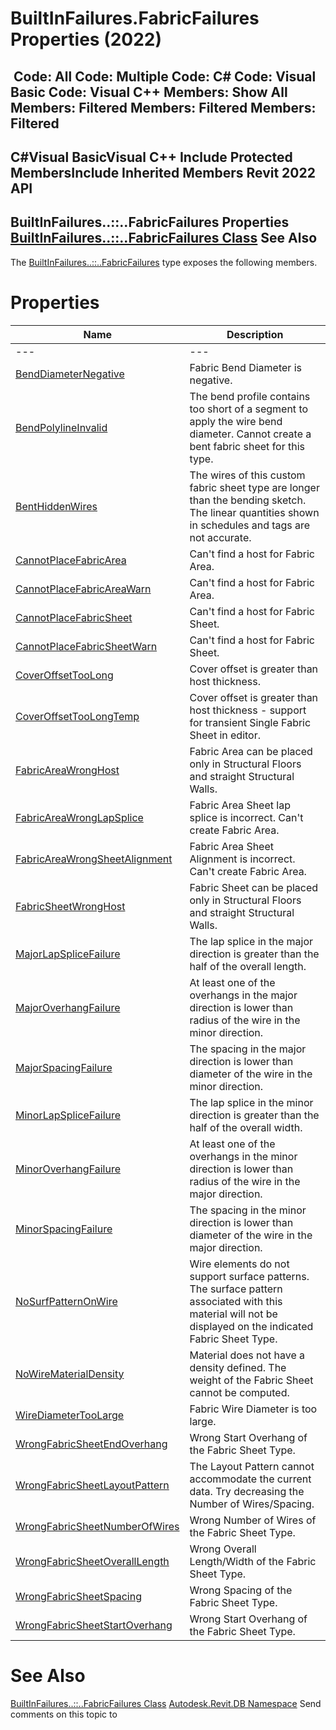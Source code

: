 # BuiltInFailures.FabricFailures Properties (2022)

﻿
 Code: All Code: Multiple Code: C# Code: Visual Basic Code: Visual C++  Members: Show All Members: Filtered Members: Filtered Members: Filtered   
---  
C#Visual BasicVisual C++
Include Protected MembersInclude Inherited Members
Revit 2022 API  
---  
BuiltInFailures..::..FabricFailures Properties  
[BuiltInFailures..::..FabricFailures Class](1e10bead-55d2-51cb-dd33-80ed534cb0a8.md "BuiltInFailures.FabricFailures Class") See Also  
---  
The [BuiltInFailures..::..FabricFailures](1e10bead-55d2-51cb-dd33-80ed534cb0a8.md "BuiltInFailures.FabricFailures Class") type exposes the following members.
# Properties
| Name | Description |
| --- | --- |
| --- | --- | --- |
| [BendDiameterNegative](4d27b9c9-21ce-2724-de01-e0435298ef7d.md "BendDiameterNegative Property") | Fabric Bend Diameter is negative. |
| [BendPolylineInvalid](4be4b3af-4956-217f-7836-b22efba3b94f.md "BendPolylineInvalid Property") | The bend profile contains too short of a segment to apply the wire bend diameter. Cannot create a bent fabric sheet for this type. |
| [BentHiddenWires](754eb5e5-363f-7a0d-ee0e-e5dd8e7ba8f7.md "BentHiddenWires Property") | The wires of this custom fabric sheet type are longer than the bending sketch. The linear quantities shown in schedules and tags are not accurate. |
| [CannotPlaceFabricArea](0f03d92e-8373-976e-6b6d-52c7ac072369.md "CannotPlaceFabricArea Property") | Can't find a host for Fabric Area. |
| [CannotPlaceFabricAreaWarn](5adf8036-f82c-171c-8dc8-890f86b702c6.md "CannotPlaceFabricAreaWarn Property") | Can't find a host for Fabric Area. |
| [CannotPlaceFabricSheet](a07ac1b0-d5b6-ee67-d0c3-30a0d39fba2e.md "CannotPlaceFabricSheet Property") | Can't find a host for Fabric Sheet. |
| [CannotPlaceFabricSheetWarn](5ebb042d-31fb-23c6-b8f3-10a4a912cab0.md "CannotPlaceFabricSheetWarn Property") | Can't find a host for Fabric Sheet. |
| [CoverOffsetTooLong](69a9ed44-2493-176d-b9b3-cd0381b6a1f2.md "CoverOffsetTooLong Property") | Cover offset is greater than host thickness. |
| [CoverOffsetTooLongTemp](40539c5e-1007-1551-e7f1-233012154c38.md "CoverOffsetTooLongTemp Property") | Cover offset is greater than host thickness - support for transient Single Fabric Sheet in editor. |
| [FabricAreaWrongHost](0b51abd6-4bcf-7f09-b480-4c82219e4357.md "FabricAreaWrongHost Property") | Fabric Area can be placed only in Structural Floors and straight Structural Walls. |
| [FabricAreaWrongLapSplice](c1ef1392-9da6-1550-5a95-ccee57a3ec5b.md "FabricAreaWrongLapSplice Property") | Fabric Area Sheet lap splice is incorrect. Can't create Fabric Area. |
| [FabricAreaWrongSheetAlignment](ef415dda-ca6d-b8e5-e117-485cb990ee07.md "FabricAreaWrongSheetAlignment Property") | Fabric Area Sheet Alignment is incorrect. Can't create Fabric Area. |
| [FabricSheetWrongHost](2e0e64f7-63c2-39df-010f-c8cfa776c707.md "FabricSheetWrongHost Property") | Fabric Sheet can be placed only in Structural Floors and straight Structural Walls. |
| [MajorLapSpliceFailure](83b1ca77-652a-580e-9461-004603675986.md "MajorLapSpliceFailure Property") | The lap splice in the major direction is greater than the half of the overall length. |
| [MajorOverhangFailure](fa58168d-e595-8817-9f1c-f2fe99c6fe56.md "MajorOverhangFailure Property") | At least one of the overhangs in the major direction is lower than radius of the wire in the minor direction. |
| [MajorSpacingFailure](918a1180-5de3-f7d3-a4cb-e6781fdb423e.md "MajorSpacingFailure Property") | The spacing in the major direction is lower than diameter of the wire in the minor direction. |
| [MinorLapSpliceFailure](0d357a84-5a1c-2bd4-c311-d9dd52384ff5.md "MinorLapSpliceFailure Property") | The lap splice in the minor direction is greater than the half of the overall width. |
| [MinorOverhangFailure](1080aa62-f53c-c8c3-730b-24524b41a1b2.md "MinorOverhangFailure Property") | At least one of the overhangs in the minor direction is lower than radius of the wire in the major direction. |
| [MinorSpacingFailure](12f8e9bb-d111-f035-e5b8-86b30cf63669.md "MinorSpacingFailure Property") | The spacing in the minor direction is lower than diameter of the wire in the major direction. |
| [NoSurfPatternOnWire](c2553c3a-765b-3ab0-ab3b-2f763239ebbd.md "NoSurfPatternOnWire Property") | Wire elements do not support surface patterns. The surface pattern associated with this material will not be displayed on the indicated Fabric Sheet Type. |
| [NoWireMaterialDensity](d99ce2f4-846c-e037-fa43-b7713b0865e1.md "NoWireMaterialDensity Property") | Material does not have a density defined. The weight of the Fabric Sheet cannot be computed. |
| [WireDiameterTooLarge](ad80d7c1-71a0-df07-3f3e-c243978ea397.md "WireDiameterTooLarge Property") | Fabric Wire Diameter is too large. |
| [WrongFabricSheetEndOverhang](d3737d09-ff5f-e574-9164-cfa53c9fb1ce.md "WrongFabricSheetEndOverhang Property") | Wrong Start Overhang of the Fabric Sheet Type. |
| [WrongFabricSheetLayoutPattern](e6cb4310-e6a2-2919-d5b5-a167aa796962.md "WrongFabricSheetLayoutPattern Property") | The Layout Pattern cannot accommodate the current data. Try decreasing the Number of Wires/Spacing. |
| [WrongFabricSheetNumberOfWires](f4a354ed-8790-a74f-1293-87f4f43ab6f7.md "WrongFabricSheetNumberOfWires Property") | Wrong Number of Wires of the Fabric Sheet Type. |
| [WrongFabricSheetOverallLength](30ce25df-7a22-d0c5-daab-15e70e5b06ac.md "WrongFabricSheetOverallLength Property") | Wrong Overall Length/Width of the Fabric Sheet Type. |
| [WrongFabricSheetSpacing](9632c99f-3d63-022c-3312-5fa0f38cad9b.md "WrongFabricSheetSpacing Property") | Wrong Spacing of the Fabric Sheet Type. |
| [WrongFabricSheetStartOverhang](4d9d3059-962b-3c1a-92c7-8b215945e3fb.md "WrongFabricSheetStartOverhang Property") | Wrong Start Overhang of the Fabric Sheet Type. |

# See Also
[BuiltInFailures..::..FabricFailures Class](1e10bead-55d2-51cb-dd33-80ed534cb0a8.md "BuiltInFailures.FabricFailures Class")
[Autodesk.Revit.DB Namespace](87546ba7-461b-c646-cbb1-2cb8f5bff8b2.md "Autodesk.Revit.DB Namespace")
Send comments on this topic to 